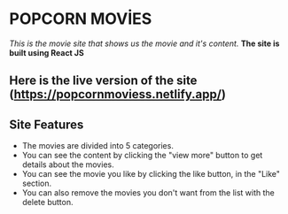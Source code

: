 # POPCORN MOVİES
*This is the movie site that shows us the movie and it's content.*
**The site is built using React JS**
## Here is the live version of the site (https://popcornmoviess.netlify.app/)
## Site Features
- The movies are divided into 5 categories.
- You can see the content by clicking the "view more" button to get details about the movies.
- You can see the movie you like by clicking the like button, in the "Like" section.
- You can also remove the movies you don't want from the list with the delete button.
